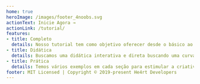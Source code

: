 ```yaml
---
home: true
heroImage: /images/footer_4noobs.svg
actionText: Inicie Agora →
actionLink: /tutorial/
features:
- title: Completo
  details: Nosso tutorial tem como objetivo oferecer desde o básico ao intermediário da linguagem C++
- title: Didática
  details: Buscamos uma didática interativa e direta buscando uma curva de aprendizado exponencial.
- title: Prática
  details: Temos vários exemplos em cada seção para estimular a criatividade do leitor e permitir aplicar os conceitos mostrados.
footer: MIT Licensed | Copyright © 2019-present He4rt Developers
---
```

